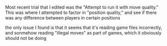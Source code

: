 Most recent trial that I edited was the "Attempt to run it with move quality." This was where I attempted to factor in "position quality," and see if there was 
any difference between players in certain positions

the only issue I found is that it seems that it's reading game files incorrectly, and sonmehow reading "illegal moves" as part of games, which it obviously should not be doing 

